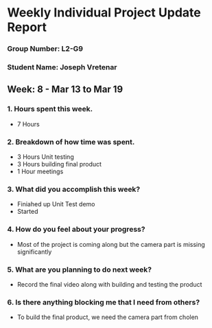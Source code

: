 # Weekly Individual Project Update Report
### Group Number: L2-G9
### Student Name: Joseph Vretenar
## Week: 8 - Mar 13 to Mar 19

### 1. Hours spent this week.
- 7 Hours

### 2. Breakdown of how time was spent.
- 3 Hours Unit testing
- 3 Hours building final product
- 1 Hour meetings

### 3. What did you accomplish this week?
- Finiahed up Unit Test demo
- Started 

### 4. How do you feel about your progress?
- Most of the project is coming along but the camera part is missing significantly

### 5. What are you planning to do next week?
- Record the final video along with building and testing the product

### 6. Is there anything blocking me that I need from others?
- To build the final product, we need the camera part from cholen
